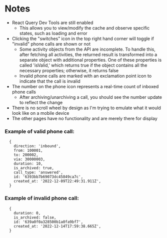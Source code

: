 # Notes

- React Query Dev Tools are still enabled
  - This allows you to view/modify the cache and observe specific states, such as loading and error
- Clicking the "switches" icon in the top right hand corner will toggle if "invalid" phone calls are shown or not
  - Some activity objects from the API are incomplete. To handle this, after fetching all activities, the returned result is transformed into a separate object with additional properties. One of these properties is called 'isValid,' which returns true if the object contains all the necessary properties; otherwise, it returns false
  - Invalid phone calls are marked with an exclamation point icon to indicate that the call is invalid
- The number on the phone icon represents a real-time count of inboxed phone calls
  - After archiving/unarchiving a call, you should see the number update to reflect the change
- There is no scroll wheel by design as I'm trying to emulate what it would look like on a mobile device
- The other pages have no functionality and are merely there for display

### Example of valid phone call:

```
  {
    direction: 'inbound',
    from: 100001,
    to: 200002,
    via: 30000003,
    duration: 10,
    is_archived: true,
    call_type: 'answered',
    id: '6393bb7b69073dc45849ca7c',
    created_at: '2022-12-09T22:49:31.911Z',
  }
```

### Example of invalid phone call:

```
  {
    duration: 0,
    is_archived: false,
    id: '639a0f0a328500b1a0fa9bf7',
    created_at: '2022-12-14T17:59:38.665Z',
  }
```
